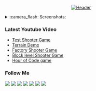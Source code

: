 [<p align="center">![Header](https://github.com/Volt-AmperAI/UE4-CPP-Shooter-Series/blob/master/Assets/Readme/%D0%91%D0%B5%D0%B7%D1%8B%D0%BC%D1%8F%D0%BD%D0%BD%D1%8B%D0%B9.png)](https://www.youtube.com/channel/UCEtApmKMpyGfDw41oiAoykA)</p>

<details>
  <summary>:camera_flash: Screenshots:</summary>
    <p align="center">
      <img src="https://github.com/Volt-AmperAI/UE4-CPP-Shooter-Series/blob/master/Assets/Readme/Screenshots/ShooterGameTest.png" width="500" title="ShooterGameTest">
      <img src="https://github.com/Volt-AmperAI/UE4-CPP-Shooter-Series/blob/master/Assets/Readme/Screenshots/WorkInProgress.png" width="500" alt="WorkInProgress">
    </p>
</details>

### Latest Youtube Video
<!-- YOUTUBE:START -->
- [Test Shooter Game](https://www.youtube.com/watch?v=YLMCFNnyCus)
- [Terrain Demo](https://www.youtube.com/watch?v=qK2VEhlWWm4)
- [Factory Shooter Game](https://www.youtube.com/watch?v=_IBrOsCJNzc)
- [Block level Shooter Game](https://www.youtube.com/watch?v=Zf_THKDwFJo)
- [Hour of Code game](https://www.youtube.com/watch?v=SRViShWbSTQ)
<!-- YOUTUBE:END -->

### Follow Me
<a href="https://www.youtube.com/channel/UCEtApmKMpyGfDw41oiAoykA"><img src="https://img.shields.io/badge/-YouTube-090909?style=for-the-badge&logo=YouTube&logoColor=FF0100" /></a>
<a href="https://web.telegram.org/z/#1098640611"><img src="https://img.shields.io/badge/-Telegram-090909?style=for-the-badge&logo=Telegram&logoColor=2DA4D7" /></a>
<a href="https://www.instagram.com/input.games"><img src="https://img.shields.io/badge/-Instagram-090909?style=for-the-badge&logo=Instagram&logoColor=FE67A5" /></a>
<a href="https://twitter.com/Andrey71743811"><img src="https://img.shields.io/badge/-Twitter-090909?style=for-the-badge&logo=Twitter&logoColor=40ABE2" /></a>
<a href="https://www.facebook.com/InputGamesStudios"><img src="https://img.shields.io/badge/-Facebook-090909?style=for-the-badge&logo=Facebook&logoColor=#1877F2" /></a>
<a href="https://www.patreon.com/inputgames"><img src="https://img.shields.io/badge/-Patreon-090909?style=for-the-badge&logo=Patreon&logoColor=CC353E" /></a>
<a href="https://volt-amperai.itch.io"><img src="https://img.shields.io/badge/-Itch.io-090909?style=for-the-badge&logo=Itch.io&logoColor=FFFFFF" /></a>

